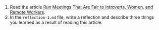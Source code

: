 1. Read the article [Run Meetings That Are Fair to Introverts, Women, and Remote Workers](https://hbr.org/2016/04/run-meetings-that-are-fair-to-introverts-women-and-remote-workers).
1. In the `reflection-1.md` file, write a reflection and describe three things you learned as a result of reading this article. 
